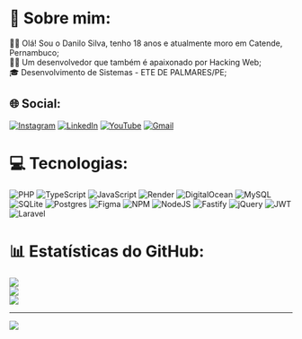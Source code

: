 # 💫 Sobre mim:
🙋‍♂️ Olá! Sou o Danilo Silva, tenho 18 anos e atualmente moro em Catende, Pernambuco;<br>👨‍💻 Um desenvolvedor que também é apaixonado por Hacking Web;<br>🎓 Desenvolvimento de Sistemas - ETE DE PALMARES/PE;


## 🌐 Social:
[![Instagram](https://img.shields.io/badge/Instagram-%23E4405F.svg?logo=Instagram&logoColor=white)](https://instagram.com/danilosilva.dev) [![LinkedIn](https://img.shields.io/badge/LinkedIn-%230077B5.svg?logo=linkedin&logoColor=white)](https://linkedin.com/in/danilosilva-dev) [![YouTube](https://img.shields.io/badge/YouTube-%23FF0000.svg?logo=YouTube&logoColor=white)](https://youtube.com/@danilomodz) 
[![Gmail](https://img.shields.io/badge/Gmail-%23333.svg?logo=Gmail&logoColor=white)](mailto:danilosilvaa.dev@gmail.com)

# 💻 Tecnologias:
![PHP](https://img.shields.io/badge/php-%23777BB4.svg?style=for-the-badge&logo=php&logoColor=white) ![TypeScript](https://img.shields.io/badge/typescript-%23007acc.svg?style=for-the-badge&logo=typescript&logoColor=white) ![JavaScript](https://img.shields.io/badge/javascript-%23323330.svg?style=for-the-badge&logo=javascript&logoColor=%23F7DF1E) ![Render](https://img.shields.io/badge/Render-%46E3B7.svg?style=for-the-badge&logo=render&logoColor=white) ![DigitalOcean](https://img.shields.io/badge/DigitalOcean-%230167ff.svg?style=for-the-badge&logo=digitalOcean&logoColor=white) ![MySQL](https://img.shields.io/badge/mysql-%2300000f.svg?style=for-the-badge&logo=mysql&logoColor=white) ![SQLite](https://img.shields.io/badge/sqlite-%2307405e.svg?style=for-the-badge&logo=sqlite&logoColor=white) ![Postgres](https://img.shields.io/badge/postgres-%23316192.svg?style=for-the-badge&logo=postgresql&logoColor=white) ![Figma](https://img.shields.io/badge/figma-%23F24E1E.svg?style=for-the-badge&logo=figma&logoColor=white) ![NPM](https://img.shields.io/badge/NPM-%23CB3837.svg?style=for-the-badge&logo=npm&logoColor=white) ![NodeJS](https://img.shields.io/badge/node.js-6DA55F?style=for-the-badge&logo=node.js&logoColor=white) ![Fastify](https://img.shields.io/badge/fastify-%23000000.svg?style=for-the-badge&logo=fastify&logoColor=white) ![jQuery](https://img.shields.io/badge/jquery-%230769AD.svg?style=for-the-badge&logo=jquery&logoColor=white) ![JWT](https://img.shields.io/badge/JWT-black?style=for-the-badge&logo=JSON%20web%20tokens) ![Laravel](https://img.shields.io/badge/laravel-%23FF2D20.svg?style=for-the-badge&logo=laravel&logoColor=white)
# 📊 Estatísticas do GitHub:
![](https://github-readme-stats.vercel.app/api?username=danilo-silvaa&theme=tokyonight&hide_border=false&include_all_commits=false&count_private=false)<br/>
![](https://github-readme-streak-stats.herokuapp.com/?user=danilo-silvaa&theme=tokyonight&hide_border=false)<br/>
![](https://github-readme-stats.vercel.app/api/top-langs/?username=danilo-silvaa&theme=tokyonight&hide_border=false&include_all_commits=false&count_private=false&layout=compact)

---
[![](https://visitcount.itsvg.in/api?id=danilo-silvaa&icon=0&color=0)](https://visitcount.itsvg.in)

<!-- Proudly created with GPRM ( https://gprm.itsvg.in ) -->
